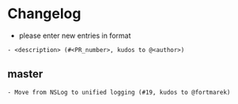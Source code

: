 # Changelog

- please enter new entries in format 

```
- <description> (#<PR_number>, kudos to @<author>)
```

## master

```
- Move from NSLog to unified logging (#19, kudos to @fortmarek)
```
